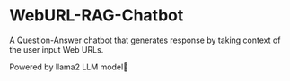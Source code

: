 # WebURL-RAG-Chatbot

A Question-Answer chatbot that generates response by taking context of the user input Web URLs.

Powered by llama2 LLM model🦙
